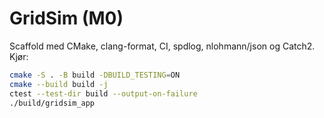 # GridSim (M0)

Scaffold med CMake, clang-format, CI, spdlog, nlohmann/json og Catch2.
Kjør:

```bash
cmake -S . -B build -DBUILD_TESTING=ON
cmake --build build -j
ctest --test-dir build --output-on-failure
./build/gridsim_app
